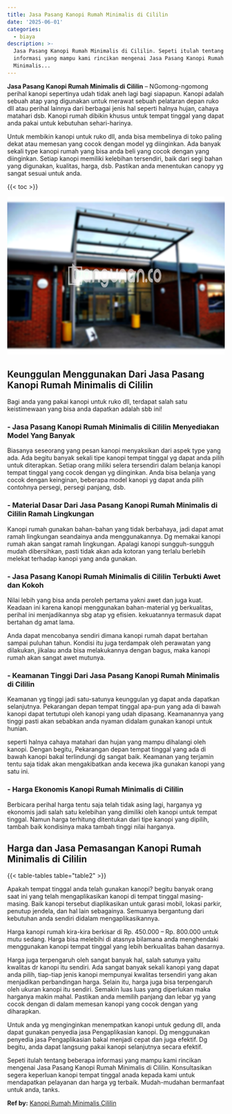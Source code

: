 ```yaml
---
title: Jasa Pasang Kanopi Rumah Minimalis di Cililin
date: '2025-06-01'
categories:
  - biaya
description: >-
  Jasa Pasang Kanopi Rumah Minimalis di Cililin. Sepeti itulah tentang beberapa
  informasi yang mampu kami rincikan mengenai Jasa Pasang Kanopi Rumah
  Minimalis...
---
```


**Jasa Pasang Kanopi Rumah Minimalis di Cililin** – NGomong-ngomong perihal kanopi sepertinya udah tidak aneh lagi bagi siapapun. Kanopi adalah sebuah atap yang digunakan untuk merawat sebuah pelataran depan ruko dll atau perihal lainnya dari berbagai jenis hal seperti halnya hujan, cahaya matahari dsb. Kanopi rumah dibikin khusus untuk tempat tinggal yang dapat anda pakai untuk kebutuhan sehari-harinya.

Untuk membikin kanopi untuk ruko dll, anda bisa membelinya di toko paling dekat atau memesan yang cocok dengan model yg diinginkan. Ada banyak sekali type kanopi rumah yang bisa anda beli yang cocok dengan yang diinginkan. Setiap kanopi memiliki kelebihan tersendiri, baik dari segi bahan yang digunakan, kualitas, harga, dsb. Pastikan anda menentukan canopy yg sangat sesuai untuk anda.

{{< toc >}}

![Jasa Pasang Kanopi Rumah Minimalis di Cililin](/images/harga-kanopi-minimalis-39.png)

## Keunggulan Menggunakan Dari Jasa Pasang Kanopi Rumah Minimalis di Cililin

Bagi anda yang pakai kanopi untuk ruko dll, terdapat salah satu keistimewaan yang bisa anda dapatkan adalah sbb ini!

### \- Jasa Pasang Kanopi Rumah Minimalis di Cililin Menyediakan Model Yang Banyak

Biasanya seseorang yang pesan kanopi menyaksikan dari aspek type yang ada. Ada begitu banyak sekali tipe kanopi tempat tinggal yg dapat anda pilih untuk diterapkan. Setiap orang miliki selera tersendiri dalam belanja kanopi tempat tinggal yang cocok dengan yg diinginkan. Anda bisa belanja yang cocok dengan keinginan, beberapa model kanopi yg dapat anda pilih contohnya persegi, persegi panjang, dsb.

### \- Material Dasar Dari Jasa Pasang Kanopi Rumah Minimalis di Cililin Ramah Lingkungan

Kanopi rumah gunakan bahan-bahan yang tidak berbahaya, jadi dapat amat ramah lingkungan seandainya anda menggunakannya. Dg memakai kanopi rumah akan sangat ramah lingkungan. Apalagi kanopi sungguh-sungguh mudah dibersihkan, pasti tidak akan ada kotoran yang terlalu berlebih melekat terhadap kanopi yang anda gunakan.

### \- Jasa Pasang Kanopi Rumah Minimalis di Cililin Terbukti Awet dan Kokoh

Nilai lebih yang bisa anda peroleh pertama yakni awet dan juga kuat. Keadaan ini karena kanopi menggunakan bahan-material yg berkualitas, perihal ini menjadikannya sbg atap yg efisien. kekuatannya termasuk dapat bertahan dg amat lama.

Anda dapat mencobanya sendiri dimana kanopi rumah dapat bertahan sampai puluhan tahun. Kondisi itu juga terdampak oleh perawatan yang dilakukan, jikalau anda bisa melakukannya dengan bagus, maka kanopi rumah akan sangat awet mutunya.

### \- Keamanan Tinggi Dari Jasa Pasang Kanopi Rumah Minimalis di Cililin

Keamanan yg tinggi jadi satu-satunya keunggulan yg dapat anda dapatkan selanjutnya. Pekarangan depan tempat tinggal apa-pun yang ada di bawah kanopi dapat tertutupi oleh kanopi yang udah dipasang. Keamanannya yang tinggi pasti akan sebabkan anda nyaman didalam gunakan kanopi untuk hunian.

seperti halnya cahaya matahari dan hujan yang mampu dihalangi oleh kanopi. Dengan begitu, Pekarangan depan tempat tinggal yang ada di bawah kanopi bakal terlindungi dg sangat baik. Keamanan yang terjamin tentu saja tidak akan mengakibatkan anda kecewa jika gunakan kanopi yang satu ini.

### \- Harga Ekonomis Kanopi Rumah Minimalis di Cililin

Berbicara perihal harga tentu saja telah tidak asing lagi, harganya yg ekonomis jadi salah satu kelebihan yang dimiliki oleh kanopi untuk tempat tinggal. Namun harga terhitung ditentukan dari tipe kanopi yang dipilih, tambah baik kondisinya maka tambah tinggi nilai harganya.

## Harga dan Jasa Pemasangan Kanopi Rumah Minimalis di Cililin

{{< table-tables table="table2" >}}

Apakah tempat tinggal anda telah gunakan kanopi? begitu banyak orang saat ini yang telah mengaplikasikan kanopi di tempat tinggal masing-masing. Baik kanopi tersebut diaplikasikan untuk garasi mobil, lokasi parkir, penutup jendela, dan hal lain sebagainya. Semuanya bergantung dari kebutuhan anda sendiri didalam mengaplikasikannya.

Harga kanopi rumah kira-kira berkisar di Rp. 450.000 – Rp. 800.000 untuk mutu sedang. Harga bisa melebihi di atasnya bilamana anda menghendaki menggunakan kanopi tempat tinggal yang lebih berkualitas bahan dasarnya.

Harga juga terpengaruh oleh sangat banyak hal, salah satunya yaitu kwalitas dr kanopi itu sendiri. Ada sangat banyak sekali kanopi yang dapat anda pilih, tiap-tiap jenis kanopi mempunyai kwalitas tersendiri yang akan menjadikan perbandingan harga. Selain itu, harga juga bisa terpengaruh oleh ukuran kanopi itu sendiri. Semakin luas luas yang diperlukan maka harganya makin mahal. Pastikan anda memilih panjang dan lebar yg yang cocok dengan di dalam memesan kanopi yang cocok dengan yang diharapkan.

Untuk anda yg menginginkan menempatkan kanopi untuk gedung dll, anda dapat gunakan penyedia jasa Pengaplikasian kanopi. Dg menggunakan penyedia jasa Pengaplikasian bakal menjadi cepat dan juga efektif. Dg begitu, anda dapat langsung pakai kanopi selanjutnya secara efektif.

Sepeti itulah tentang beberapa informasi yang mampu kami rincikan mengenai Jasa Pasang Kanopi Rumah Minimalis di Cililin. Konsultasikan segera keperluan kanopi tempat tinggal anada kepada kami untuk mendapatkan pelayanan dan harga yg terbaik. Mudah-mudahan bermanfaat untuk anda, tanks.

**Ref by:**  [Kanopi Rumah Minimalis Cililin](https://id.wikipedia.org/wiki/Kanopi)
